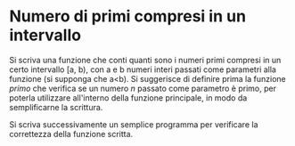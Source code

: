 # Numero di primi compresi in un intervallo

Si scriva una funzione che conti quanti sono i numeri primi compresi in un certo intervallo [a, b), con a e b numeri interi passati come parametri alla funzione (si supponga che a<b). Si suggerisce di definire prima la funzione *primo* che verifica se un numero *n* passato come parametro è primo, per poterla utilizzare all'interno della funzione principale, in modo da semplificarne la scrittura.

Si scriva successivamente un semplice programma per verificare la correttezza della funzione scritta.
